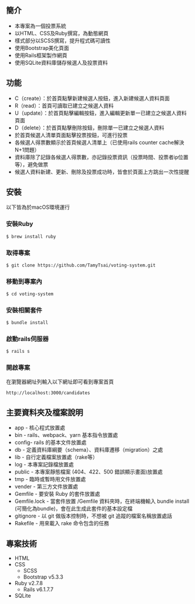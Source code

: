 <!-- # README

This README would normally document whatever steps are necessary to get the
application up and running.

Things you may want to cover:

* Ruby version

* System dependencies

* Configuration

* Database creation

* Database initialization

* How to run the test suite

* Services (job queues, cache servers, search engines, etc.)

* Deployment instructions

* ... -->


## 簡介
- 本專案為一個投票系統
- 以HTML、CSS及Ruby撰寫，為動態網頁
- 樣式部分以SCSS撰寫，提升程式碼可讀性
- 使用Bootstrap美化頁面
- 使用Rails框架製作網頁
- 使用SQLite資料庫儲存候選人及投票資料

## 功能
- C（create）：於首頁點擊新建候選人按鈕，進入新建候選人資料頁面
- R（read）：首頁可讀取已建立之候選人資料
- U（update）：於首頁點擊編輯按鈕，進入編輯更新單一已建立之候選人資料頁面
- D（delete）：於首頁點擊刪除按鈕，刪除單一已建立之候選人資料
- 於首頁候選人清單頁面點擊投票按鈕，可進行投票
- 各候選人得票數顯示於首頁候選人清單上（已使用rails counter cache解決N+1問題）
- 資料庫除了記錄各候選人得票數，亦記錄投票資訊（投票時間、投票者ip位置等），避免做票
- 候選人資料新建、更新、刪除及投票成功時，皆會於頁面上方跳出一次性提醒

<!-- ## 畫面 -->


## 安裝
以下皆為於macOS環境運行
### 安裝Ruby
```bash
$ brew install ruby
```
### 取得專案
```bash
$ git clone https://github.com/TamyTsai/voting-system.git
```
### 移動到專案內
```bash
$ cd voting-system
```
### 安裝相關套件
```bash
$ bundle install
```
### 啟動rails伺服器
```bash
$ rails s
```
### 開啟專案
在瀏覽器網址列輸入以下網址即可看到專案首頁
```bash
http://localhost:3000/candidates
```

## 主要資料夾及檔案說明
- app - 核心程式放置處
- bin - rails、webpack、yarn 基本指令放置處
- config- rails 的基本文件放置處
- db - 定義資料庫綱要（schema）、資料庫遷移（migration）之處
- lib - 自行定義檔案放置處（rake等）
- log - 本專案記錄檔放置處
- public - 本專案靜態檔案 (404、422、500 錯誤顯示畫面)放置處
- tmp - 臨時或暫時用文件放置處
- vender - 第三方文件放置處
- Gemfile - 要安裝 Ruby 的套件放置處
- Gemfile.lock - 當套件放置 /Gemfile 資料夾時，在終端機輸入 bundle install (可簡化為bundle)，會在此生成此套件的基本設定檔
- gitignore - 以 git 做版本控制時，不想被 git 追蹤的檔案名稱放置處話
- Rakefile - 用來載入 rake 命令包含的任務


## 專案技術
- HTML
- CSS
    - SCSS
    - Bootstrap v5.3.3
- Ruby v2.7.8
    - Rails v6.1.7.7
- SQLite
